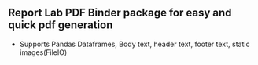 ## Report Lab PDF Binder package for easy and quick pdf generation
- Supports Pandas Dataframes, Body text, header text, footer text, static images(FileIO)
